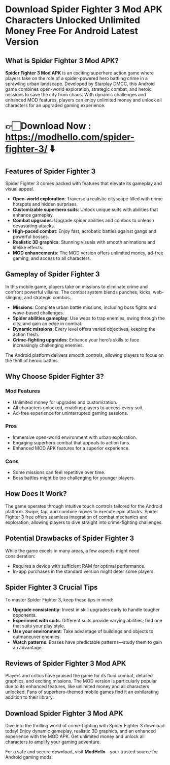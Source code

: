 # Download Spider Fighter 3 Mod APK Characters Unlocked Unlimited Money Free For Android Latest Version

## What is Spider Fighter 3 Mod APK?  
**Spider Fighter 3 Mod APK** is an exciting superhero action game where players take on the role of a spider-powered hero battling crime in a sprawling urban landscape. Developed by Starplay DMCC, this Android game combines open-world exploration, strategic combat, and heroic missions to save the city from chaos. With dynamic challenges and enhanced MOD features, players can enjoy unlimited money and unlock all characters for an upgraded gaming experience.  

# 👉🏻Download Now : https://modhello.com/spider-fighter-3/ ⬇️

## Features of Spider Fighter 3  
Spider Fighter 3 comes packed with features that elevate its gameplay and visual appeal.  

- **Open-world exploration**: Traverse a realistic cityscape filled with crime hotspots and hidden surprises.  
- **Customizable superhero suits**: Unlock unique suits with abilities that enhance gameplay.  
- **Combat upgrades**: Upgrade spider abilities and combos to unleash devastating attacks.  
- **High-paced combat**: Enjoy fast, acrobatic battles against gangs and powerful bosses.  
- **Realistic 3D graphics**: Stunning visuals with smooth animations and lifelike effects.  
- **MOD enhancements**: The MOD version offers unlimited money, ad-free gaming, and access to all characters.  


## Gameplay of Spider Fighter 3  
In this mobile game, players take on missions to eliminate crime and confront powerful villains. The combat system blends punches, kicks, web-slinging, and strategic combos.  

- **Missions**: Complete urban battle missions, including boss fights and wave-based challenges.  
- **Spider abilities gameplay**: Use webs to trap enemies, swing through the city, and gain an edge in combat.  
- **Dynamic missions**: Every level offers varied objectives, keeping the action fresh.  
- **Crime-fighting upgrades**: Enhance your hero’s skills to face increasingly challenging enemies.  

The Android platform delivers smooth controls, allowing players to focus on the thrill of heroic battles.  


## Why Choose Spider Fighter 3?  
### Mod Features  
- Unlimited money for upgrades and customization.  
- All characters unlocked, enabling players to access every suit.  
- Ad-free experience for uninterrupted gaming sessions.  

### Pros  
- Immersive open-world environment with urban exploration.  
- Engaging superhero combat that appeals to action fans.  
- Enhanced MOD APK features for a superior experience.  

### Cons  
- Some missions can feel repetitive over time.  
- Boss battles might be too challenging for younger players.  


## How Does It Work?  
The game operates through intuitive touch controls tailored for the Android platform. Swipe, tap, and combine moves to execute epic attacks. Spider Fighter 3 free offers seamless integration of combat mechanics and exploration, allowing players to dive straight into crime-fighting challenges.  


## Potential Drawbacks of Spider Fighter 3  
While the game excels in many areas, a few aspects might need consideration:  

- Requires a device with sufficient RAM for optimal performance.  
- In-app purchases in the standard version might deter some players.  


## Spider Fighter 3 Crucial Tips  
To master Spider Fighter 3, keep these tips in mind:  

- **Upgrade consistently**: Invest in skill upgrades early to handle tougher opponents.  
- **Experiment with suits**: Different suits provide varying abilities; find one that suits your play style.  
- **Use your environment**: Take advantage of buildings and objects to outmaneuver enemies.  
- **Watch patterns**: Bosses have predictable patterns—study them to gain an advantage.  


## Reviews of Spider Fighter 3 Mod APK  
Players and critics have praised the game for its fluid combat, detailed graphics, and exciting missions. The MOD version is particularly popular due to its enhanced features, like unlimited money and all characters unlocked. Fans of superhero-themed mobile games find it an exhilarating addition to their library.  


## Download Spider Fighter 3 Mod APK  
Dive into the thrilling world of crime-fighting with Spider Fighter 3 download today! Enjoy dynamic gameplay, realistic 3D graphics, and an enhanced experience with the MOD APK. Get unlimited money and unlock all characters to amplify your gaming adventure.  

For a safe and secure download, visit **ModHello**—your trusted source for Android gaming mods.  
